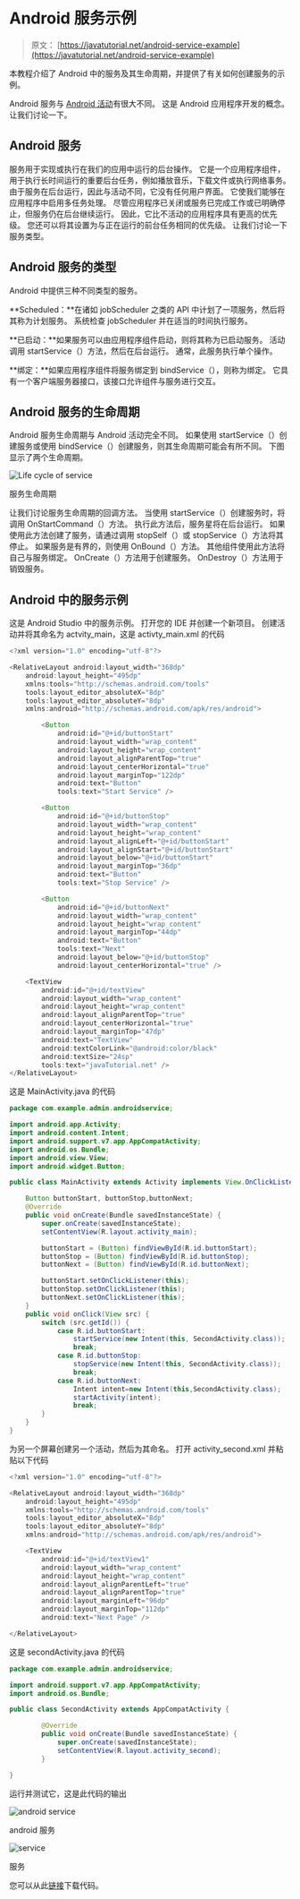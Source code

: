 # Android 服务示例

> 原文： [https://javatutorial.net/android-service-example](https://javatutorial.net/android-service-example)

本教程介绍了 Android 中的服务及其生命周期，并提供了有关如何创建服务的示例。

Android 服务与 [Android 活动](https://javatutorial.net/android-activity-example)有很大不同。 这是 Android 应用程序开发的概念。 让我们讨论一下。

## **Android 服务**

服务用于实现或执行在我们的应用中运行的后台操作。 它是一个应用程序组件，用于执行长时间运行的重要后台任务，例如播放音乐，下载文件或执行网络事务。 由于服务在后台运行，因此与活动不同，它没有任何用户界面。 它使我们能够在应用程序中启用多任务处理。 尽管应用程序已关闭或服务已完成工作或已明确停止，但服务仍在后台继续运行。 因此，它比不活动的应用程序具有更高的优先级。 您还可以将其设置为与正在运行的前台任务相同的优先级。 让我们讨论一下服务类型。

## **Android 服务的类型**

Android 中提供三种不同类型的服务。

**Scheduled：**在诸如 jobScheduler 之类的 API 中计划了一项服务，然后将其称为计划服务。 系统检查 jobScheduler 并在适当的时间执行服务。

**已启动：**如果服务可以由应用程序组件启动，则将其称为已启动服务。 活动调用 startService（）方法，然后在后台运行。 通常，此服务执行单个操作。

**绑定：**如果应用程序组件将服务绑定到 bindService（），则称为绑定。 它具有一个客户端服务器接口，该接口允许组件与服务进行交互。

## **Android 服务**的生命周期

Android 服务生命周期与 Android 活动完全不同。 如果使用 startService（）创建服务或使用 bindService（）创建服务，则其生命周期可能会有所不同。 下图显示了两个生命周期。

![Life cycle of service](img/a49927bad28ace0cdee3856625e62d00.jpg)

服务生命周期

让我们讨论服务生命周期的回调方法。 当使用 startService（）创建服务时，将调用 OnStartCommand（）方法。 执行此方法后，服务星将在后台运行。 如果使用此方法创建了服务，请通过调用 stopSelf（）或 stopService（）方法将其停止。 如果服务是有界的，则使用 OnBound（）方法。 其他组件使用此方法将自己与服务绑定。 OnCreate（）方法用于创建服务。 OnDestroy（）方法用于销毁服务。

## **Android** 中的服务示例

这是 Android Studio 中的服务示例。 打开您的 IDE 并创建一个新项目。 创建活动并将其命名为 actvity_main，这是 activty_main.xml 的代码

```java
<?xml version="1.0" encoding="utf-8"?>

<RelativeLayout android:layout_width="368dp"
    android:layout_height="495dp"
    xmlns:tools="http://schemas.android.com/tools"
    tools:layout_editor_absoluteX="8dp"
    tools:layout_editor_absoluteY="8dp"
    xmlns:android="http://schemas.android.com/apk/res/android">

        <Button
            android:id="@+id/buttonStart"
            android:layout_width="wrap_content"
            android:layout_height="wrap_content"
            android:layout_alignParentTop="true"
            android:layout_centerHorizontal="true"
            android:layout_marginTop="122dp"
            android:text="Button"
            tools:text="Start Service" />

        <Button
            android:id="@+id/buttonStop"
            android:layout_width="wrap_content"
            android:layout_height="wrap_content"
            android:layout_alignLeft="@+id/buttonStart"
            android:layout_alignStart="@+id/buttonStart"
            android:layout_below="@+id/buttonStart"
            android:layout_marginTop="36dp"
            android:text="Button"
            tools:text="Stop Service" />

        <Button
            android:id="@+id/buttonNext"
            android:layout_width="wrap_content"
            android:layout_height="wrap_content"
            android:layout_marginTop="44dp"
            android:text="Button"
            tools:text="Next"
            android:layout_below="@+id/buttonStop"
            android:layout_centerHorizontal="true" />

    <TextView
        android:id="@+id/textView"
        android:layout_width="wrap_content"
        android:layout_height="wrap_content"
        android:layout_alignParentTop="true"
        android:layout_centerHorizontal="true"
        android:layout_marginTop="47dp"
        android:text="TextView"
        android:textColorLink="@android:color/black"
        android:textSize="24sp"
        tools:text="javaTutorial.net" />
</RelativeLayout>

```

这是 MainActivity.java 的代码

```java
package com.example.admin.androidservice;

import android.app.Activity;
import android.content.Intent;
import android.support.v7.app.AppCompatActivity;
import android.os.Bundle;
import android.view.View;
import android.widget.Button;

public class MainActivity extends Activity implements View.OnClickListener {

    Button buttonStart, buttonStop,buttonNext;
    @Override
    public void onCreate(Bundle savedInstanceState) {
        super.onCreate(savedInstanceState);
        setContentView(R.layout.activity_main);

        buttonStart = (Button) findViewById(R.id.buttonStart);
        buttonStop = (Button) findViewById(R.id.buttonStop);
        buttonNext = (Button) findViewById(R.id.buttonNext);

        buttonStart.setOnClickListener(this);
        buttonStop.setOnClickListener(this);
        buttonNext.setOnClickListener(this);
    }
    public void onClick(View src) {
        switch (src.getId()) {
            case R.id.buttonStart:
                startService(new Intent(this, SecondActivity.class));
                break;
            case R.id.buttonStop:
                stopService(new Intent(this, SecondActivity.class));
                break;
            case R.id.buttonNext:
                Intent intent=new Intent(this,SecondActivity.class);
                startActivity(intent);
                break;
        }
    }
}

```

为另一个屏幕创建另一个活动，然后为其命名。 打开 activity_second.xml 并粘贴以下代码

```java
<?xml version="1.0" encoding="utf-8"?>

<RelativeLayout android:layout_width="368dp"
    android:layout_height="495dp"
    xmlns:tools="http://schemas.android.com/tools"
    tools:layout_editor_absoluteX="8dp"
    tools:layout_editor_absoluteY="8dp"
    xmlns:android="http://schemas.android.com/apk/res/android">

    <TextView
        android:id="@+id/textView1"
        android:layout_width="wrap_content"
        android:layout_height="wrap_content"
        android:layout_alignParentLeft="true"
        android:layout_alignParentTop="true"
        android:layout_marginLeft="96dp"
        android:layout_marginTop="112dp"
        android:text="Next Page" />

</RelativeLayout>

```

这是 secondActivity.java 的代码

```java
package com.example.admin.androidservice;

import android.support.v7.app.AppCompatActivity;
import android.os.Bundle;

public class SecondActivity extends AppCompatActivity {

        @Override
        public void onCreate(Bundle savedInstanceState) {
            super.onCreate(savedInstanceState);
            setContentView(R.layout.activity_second);
        }

}

```

运行并测试它，这是此代码的输出

![android service](img/f833d8942b3b931d6085ac528e2b81e2.jpg)

android 服务

![service](img/8b3a1aebf532be97c88473bc41b2a878.jpg)

服务

您可以从此[链接](https://github.com/JavaTutorialNetwork/Tutorials/blob/master/AndroidService.rar)下载代码。